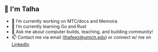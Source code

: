 ## 👋 I'm Talha

- 🔭 I’m currently working on MTC/docs and Memoira
- 🌱 I’m currently learning Go and Rust
- 💬 Ask me about computer builds, teaching, and building community!
- 📫 Contact me via email (thafeez@umich.edu) or connect w/ me on [LinkedIn](https://www.linkedin.com/in/talha-hafeezz/)
